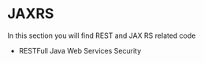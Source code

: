 # JAXRS

In this section you will find REST and JAX RS related code


* RESTFull Java Web Services Security